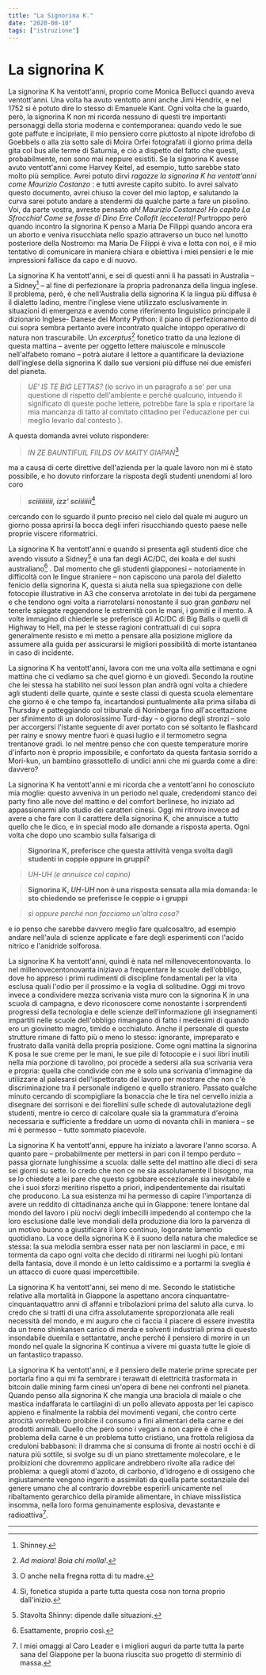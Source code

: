 ```yaml
---
title: "La Signorina K."
date: "2020-08-10"
tags: ["istruzione"]
---
```


# La signorina K

La signorina K ha ventott'anni, proprio come Monica Bellucci quando aveva ventott'anni. Una volta
ha avuto ventotto anni anche Jimi Hendrix, e nel 1752 si è potuto dire lo stesso di Emanuele Kant.
Ogni volta che la guardo, però, la signorina K non mi ricorda nessuno di questi tre importanti
personaggi della storia moderna e contemporanea: quando vedo le sue gote paffute e incipriate, il
mio pensiero corre piuttosto al nipote idrofobo di Goebbels o alla zia sotto sale di Moira Orfei
fotografati il giorno prima della gita col bus alle terme di Saturnia, e ciò a dispetto del fatto che
questi, probabilmente, non sono mai neppure esistiti. Se la signorina K avesse avuto ventott'anni
come Harvey Keitel, ad esempio, tutto sarebbe stato molto più semplice. Avrei potuto dirvi _ragazze la signorina K ha ventott'anni come Maurizio Costanzo_ : e tutti avreste capito subito. Io avrei salvato
questo documento, avrei chiuso la cover del mio laptop, e salutando la curva sarei potuto andare a
stendermi da qualche parte a fare un pisolino. Voi, da parte vostra, avreste pensato _ah! Maurizio Costanzo! Ho capito La Sfrocchia! Come se fosse di Dino Erre Collofit (eccetera)!_ Purtroppo però
quando incontro la signorina K penso a Maria De Filippi quando ancora era un aborto e veniva
risucchiata nello spazio attraverso un buco nel lunotto posteriore della Nostromo: ma Maria De
Filippi è viva e lotta con noi, e il mio tentativo di comunicare in maniera chiara e obiettiva i miei
pensieri e le mie impressioni fallisce da capo e di nuovo.

La signorina K ha ventott'anni, e sei di questi anni li ha passati in Australia – a Sidney[^1] – al fine di
perfezionare la propria padronanza della lingua inglese. Il problema, però, è che nell'Australia della
signorina K la lingua più diffusa è il dialetto ladino, mentre l'inglese viene utilizzato esclusivamente
in situazioni di emergenza e avendo come riferimento linguistico principale il dizionario Inglese-
Danese dei Monty Python: il piano di perfezionamento di cui sopra sembra pertanto avere
incontrato qualche intoppo operativo di natura non trascurabile. Un _excerptus_[^2] fonetico tratto da una
lezione di questa mattina – avente per oggetto lettere maiuscole e minuscole nell'alfabeto romano –
potrà aiutare il lettore a quantificare la deviazione dell'inglese della signorina K dalle sue versioni
più diffuse nei due emisferi del pianeta.

> _UE' IS TE BIG LETTAS?_ (lo scrivo in un paragrafo a se' per una questione di rispetto dell'ambiente e perché qualcuno, intuendo il significato di queste poche lettere, potrebbe fare la spia e riportare la mia mancanza di tatto al comitato cittadino per l'educazione per cui meglio levarlo dal contesto ).

A questa domanda avrei voluto rispondere:

> _IN ZE BAUNTIFUIL FIILDS OV MAITY GIAPAN_[^3]

ma a causa di certe direttive dell'azienda per la quale lavoro non mi è stato possibile, e ho dovuto
rinforzare la risposta degli studenti unendomi al loro coro

> **_sciiiiiiiii, izz' sciiiiiii_**[^4]

cercando con lo sguardo il punto preciso nel cielo dal quale mi auguro un giorno possa aprirsi la
bocca degli inferi risucchiando questo paese nelle proprie viscere riformatrici.

La signorina K ha ventott'anni e quando si presenta agli studenti dice che avendo vissuto a Sidney[^5] è
una fan degli AC/DC, dei koala e del sushi australiano[^6] . Dal momento che gli studenti giapponesi –
notoriamente in difficoltà con le lingue straniere – non capiscono una parola del dialetto fenicio della signorina K, questa si aiuta nella sua spiegazione con delle fotocopie illustrative in A3 che
conserva arrotolate in dei tubi da pergamene e che tendono ogni volta a riarrotolarsi nonostante il
suo gran _ganbaru_ nel tenerle spiegate reggendone le estremità con le mani, i gomiti e il mento. A
volte immagino di chiederle se preferisce gli AC/DC di Big Balls o quelli di Highway to Hell, ma
per le stesse ragioni contrattuali di cui sopra generalmente resisto e mi metto a pensare alla
posizione migliore da assumere alla guida per assicurarsi le migliori possibilità di morte istantanea
in caso di incidente.

La signorina K ha ventott'anni, lavora con me una volta alla settimana e ogni mattina che ci
vediamo sa che quel giorno è un giovedì. Secondo la routine che lei stessa ha stabilito nei suoi
lesson plan andrà ogni volta a chiedere agli studenti delle quarte, quinte e seste classi di questa
scuola elementare che giorno è e che tempo fa, incartandosi puntualmente alla prima sillaba di
Thursday e patteggiando col tribunale di Norinberga fino all'accettazione per sfinimento di un
dolorosissimo Turd-day – o giorno degli stronzi – solo per accorgersi l'istante seguente di aver
portato con sé soltanto le flashcard per rainy e snowy mentre fuori è quasi luglio e il termometro
segna trentanove gradi. Io nel mentre penso che con queste temperature morire d'infarto non è
proprio impossibile, e confortato da questa fantasia sorrido a Mori-kun, un bambino grassottello di
undici anni che mi guarda come a dire: davvero?

La signorina K ha ventott'anni e mi ricorda che a ventott'anni ho conosciuto mia moglie: questo
avveniva in un periodo nel quale, credendomi stanco dei party fino alle nove del mattino e del
comfort berlinese, ho iniziato ad appassionarmi allo studio dei caratteri cinesi. Oggi mi ritrovo
invece ad avere a che fare con il carattere della signorina K, che annuisce a tutto quello che le dico,
e in special modo alle domande a risposta aperta. Ogni volta che dopo uno scambio sulla falsariga
di

> **Signorina K, preferisce che questa attività venga svolta dagli studenti in coppie oppure in gruppi?**

> _UH-UH (e annuisce col capino)_

> **Signorina K, _UH-UH_ non è una risposta sensata alla mia domanda: le sto chiedendo se preferisce le coppie o i gruppi**

> _sì oppure perché non facciamo un'altra cosa?_

e io penso che sarebbe davvero meglio fare qualcosaltro, ad esempio andare nell'aula di scienze
applicate e fare degli esperimenti con l'acido nitrico e l'anidride solforosa.

La signorina K ha ventott'anni, quindi è nata nel millenovecentonovanta. Io nel
millenovecentonovanta iniziavo a frequentare le scuole dell'obbligo, dove ho appreso i primi
rudimenti di discipline fondamentali per la vita esclusa quali l'odio per il prossimo e la voglia di
solitudine.
Oggi mi trovo invece a condividere mezza scrivania vista muro con la signorina K in una scuola di
campagna, e devo riconoscere come nonostante i sorprendenti progressi della tecnologia e delle
scienze dell'informazione gli insegnamenti impartiti nelle scuole dell'obbligo rimangano di fatto i
medesimi di quando ero un giovinetto magro, timido e occhialuto. Anche il personale di queste
strutture rimane di fatto più o meno lo stesso: ignorante, impreparato e frustrato dalla vanità della
propria posizione. Come ogni mattina la signorina K posa le sue creme per le mani, le sue pile di fotocopie e i suoi libri inutili nella mia porzione di tavolino, poi procede a sedersi alla sua scrivania
vera e propria: quella che condivide con me è solo una scrivania d'immagine da utilizzare al
palesarsi dell'ispettorato del lavoro per mostrare che non c'è discriminazione tra il personale
indigeno e quello straniero. Passato qualche minuto cercando di scompigliare la bonaccia che le tira
nel cervello inizia a disegnare dei sorrisoni e dei fiorellini sulle schede di autovalutazione degli
studenti, mentre io cerco di calcolare quale sia la grammatura d'eroina necessaria e sufficiente a
freddare un uomo di novanta chili in maniera – se mi è permesso – tutto sommato piacevole.

La signorina K ha ventott'anni, eppure ha iniziato a lavorare l'anno scorso. A quanto pare –
probabilmente per mettersi in pari con il tempo perduto – passa giornate lunghissime a scuola: dalle
sette del mattino alle dieci di sera sei giorni su sette. Io credo che non ce ne sia assolutamente il
bisogno, ma se lo chiedete a lei pare che questo sgobbare eccezionale sia inevitabile e che i suoi
sforzi meritino rispetto a priori, indipendentemente dai risultati che producono. La sua esistenza mi
ha permesso di capire l'importanza di avere un reddito di cittadinanza anche qui in Giappone: tenere
lontane dal mondo del lavoro i più nocivi degli imbecilli impedendo al contempo che la loro
esclusione dalle leve mondiali della produzione dia loro la parvenza di un motivo buono a
giustificare il loro continuo, logorante lamentìo quotidiano. La voce della signorina K è il suono
della natura che maledice se stessa: la sua melodia sembra esser nata per non lasciarmi in pace, e mi
tormenta da capo ogni volta che decido di ritirarmi nei luoghi più lontani della fantasia, dove il
mondo è un letto caldissimo e a portarmi la sveglia è un attacco di cuore quasi impercettibile.

La signorina K ha ventott'anni, sei meno di me. Secondo le statistiche relative alla mortalità in
Giappone la aspettano ancora cinquantatre-cinquantaquattro anni di affanni e tribolazioni prima del
saluto alla curva. Io credo che si tratti di una cifra assolutamente sproporzionata alle reali necessità
del mondo, e mi auguro che ci faccia il piacere di essere investita da un treno shinkansen carico di
merda e solventi industriali prima di questo insondabile duemila e settantatre, anche perché il
pensiero di morire in un mondo nel quale la signorina K continua a vivere mi guasta tutte le gioie di
un fantastico trapasso.

La signorina K ha ventott'anni, e il pensiero delle materie prime sprecate per portarla fino a qui mi
fa sembrare i terawatt di elettricità trasformata in bitcoin dalle mining farm cinesi un'opera di bene
nei confronti nel pianeta. Quando penso alla signorina K che mangia una braciola di maiale o che
mastica indaffarata le cartilagini di un pollo allevato apposta per lei capisco appieno e finalmente la
rabbia dei movimenti vegani, che contro certe atrocità vorrebbero proibire il consumo a fini
alimentari della carne e dei prodotti animali. Quello che però sono i vegani a non capire è che il
problema della carne è un problema tutto cristiano, una frottola religiosa da creduloni babbasoni: il
dramma che si consuma di fronte ai nostri occhi è di natura più sottile, si svolge su di un piano
strettamente molecolare, e le proibizioni che dovremmo applicare andrebbero rivolte alla radice del
problema: a quegli atomi d'azoto, di carbonio, d'idrogeno e di ossigeno che ingiustamente vengono
ingeriti e assimilati da quella parte sostanziale del genere umano che al contrario dovrebbe esperirli
unicamente nel ribaltamento gerarchico della piramide alimentare, in chiave missilistica insomma,
nella loro forma genuinamente esplosiva, devastante e radioattiva[^7].

___


[^1]: Shinney.
[^2]: _Ad maiora! Boia chi molla!_.
[^3]: O anche nella fregna rotta di tu madre.
[^4]: Sì, fonetica stupida a parte tutta questa cosa non torna proprio dall'inizio.
[^5]: Stavolta Shinny: dipende dalle situazioni.
[^6]: Esattamente, proprio così.
[^7]: I miei omaggi al Caro Leader e i migliori auguri da parte tutta la parte sana del Giappone per la buona riuscita suo progetto di sterminio di massa.
